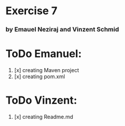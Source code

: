 # Exercise 7
### by Emauel Neziraj and Vinzent Schmid


# ToDo Emanuel: 

1. [x] creating Maven project
2. [x] creating pom.xml

# ToDo Vinzent:

1. [x] creating Readme.md
